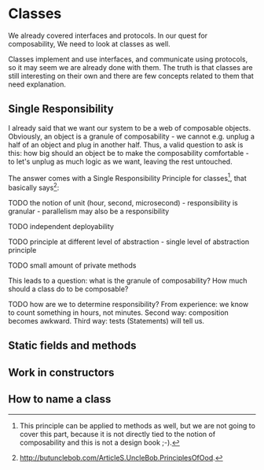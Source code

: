 # Classes

We already covered interfaces and protocols. In our quest for composability, We need to look at classes as well.

Classes implement and use interfaces, and communicate using protocols, so it may seem we are already done with them. The truth is that classes are still interesting on their own and there are few concepts related to them that need explanation.


## Single Responsibility

I already said that we want our system to be a web of composable objects. Obviously, an object is a granule of composability - we cannot e.g. unplug a half of an object and plug in another half. Thus, a valid question to ask is this: how big should an object be to make the composability comfortable - to let's unplug as much logic as we want, leaving the rest untouched.

The answer comes with a Single Responsibility Principle for classes[^SRPMethods], that basically says[^SRP]:



TODO the notion of unit (hour, second, microsecond) - responsibility is granular - parallelism may also be a responsibility

TODO independent deployability

TODO principle at different level of abstraction - single level of abstraction principle

TODO small amount of private methods

This leads to a question: what is the granule of composability? How much should a class do to be composable?

TODO how are we to determine responsibility? From experience: we know to count something in hours, not minutes. Second way: composition becomes awkward. Third way: tests (Statements) will tell us.


## Static fields and methods
## Work in constructors
## How to name a class

[^SRPMethods]: This principle can be applied to methods as well, but we are not going to cover this part, because it is not directly tied to the notion of composability and this is not a design book ;-).

[^SRP]: http://butunclebob.com/ArticleS.UncleBob.PrinciplesOfOod. 